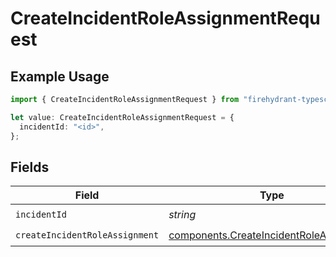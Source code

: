 # CreateIncidentRoleAssignmentRequest

## Example Usage

```typescript
import { CreateIncidentRoleAssignmentRequest } from "firehydrant-typescript-sdk/models/operations";

let value: CreateIncidentRoleAssignmentRequest = {
  incidentId: "<id>",
};
```

## Fields

| Field                                                                                              | Type                                                                                               | Required                                                                                           | Description                                                                                        |
| -------------------------------------------------------------------------------------------------- | -------------------------------------------------------------------------------------------------- | -------------------------------------------------------------------------------------------------- | -------------------------------------------------------------------------------------------------- |
| `incidentId`                                                                                       | *string*                                                                                           | :heavy_check_mark:                                                                                 | N/A                                                                                                |
| `createIncidentRoleAssignment`                                                                     | [components.CreateIncidentRoleAssignment](../../models/components/createincidentroleassignment.md) | :heavy_check_mark:                                                                                 | N/A                                                                                                |
